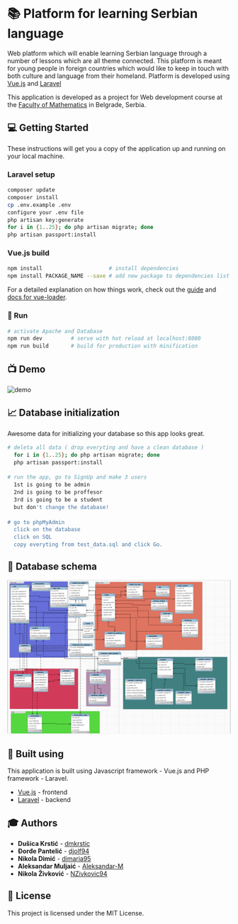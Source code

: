 # :books: Platform for learning Serbian language
Web platform which will enable learning Serbian language through a number of lessons which are all theme connected. This platform is meant for young people in foreign countries which would like to keep in touch with both culture and language from their homeland. Platform is developed using [Vue.js](https://vuejs.org/) and [Laravel](https://laravel.com/)


This application is developed as a project for Web development course at the [Faculty of Mathematics](http://www.matf.bg.ac.rs/eng/) in Belgrade, Serbia.

## :computer: Getting Started

These instructions will get you a copy of the application up and running on your local machine. 
### Laravel setup
``` bash
composer update  
composer install  
cp .env.example .env  
configure your .env file
php artisan key:generate  
for i in {1..25}; do php artisan migrate; done
php artisan passport:install  
```

### Vue.js build
``` bash
npm install						# install dependencies
npm install PACKAGE_NAME --save	# add new package to dependencies list (you should repeat npm install after that)
```
For a detailed explanation on how things work, check out the [guide](http://vuejs-templates.github.io/webpack/) and [docs for vue-loader](http://vuejs.github.io/vue-loader).

### :rocket: Run
``` bash
# activate Apache and Database
npm run dev			# serve with hot reload at localhost:8080
npm run build		# build for production with minification
```

## :tv: Demo
![demo](https://github.com/NZivkovic94/PVEB17_Platform_for_learning_Serbian/blob/master/assets/Demo.gif)

## :chart_with_upwards_trend: Database initialization
Awesome data for initializing your database so this app looks great.

``` bash
# deleta all data ( drop everyting and have a clean database )   
  for i in {1..25}; do php artisan migrate; done
  php artisan passport:install  

# run the app, go to SignUp and make 3 users
  1st is going to be admin
  2nd is going to be proffesor 
  3rd is going to be a student
  but don't change the database!

# go to phpMyAdmin
  click on the database
  click on SQL
  copy everyting from test_data.sql and click Go.

```

## :floppy_disk: Database schema
![schema](assets/database_schema.png)


## :wrench: Built using
This application is built using Javascript framework - Vue.js and PHP framework - Laravel.
* [Vue.js](https://vuejs.org/) -  frontend
* [Laravel](https://laravel.com/) - backend

## :mortar_board: Authors

* **Dušica Krstić** 	-  [dmkrstic](https://github.com/dmkrstic)
* **Đorđe Pantelić** -  [djolf94](https://github.com/djolf94)
* **Nikola Dimić** -  [dimaria95](https://github.com/dimaria95/)
* **Aleksandar Muljaić** -  [Aleksandar-M](https://github.com/Aleksandar-M)
* **Nikola Živković** -  [NZivkovic94](https://github.com/NZivkovic94)

## :book: License

This project is licensed under the MIT License.
 
